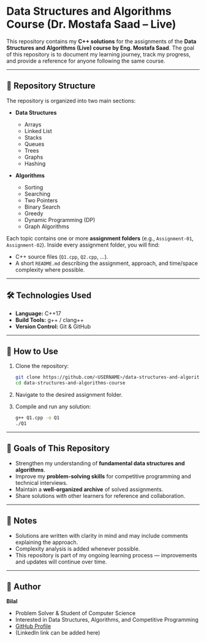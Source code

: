 # Data Structures and Algorithms Course (Dr. Mostafa Saad – Live)

This repository contains my **C++ solutions** for the assignments of the **Data Structures and Algorithms (Live) course by Eng. Mostafa Saad**.
The goal of this repository is to document my learning journey, track my progress, and provide a reference for anyone following the same course.

---

## 📂 Repository Structure

The repository is organized into two main sections:

* **Data Structures**

  * Arrays
  * Linked List
  * Stacks
  * Queues
  * Trees
  * Graphs
  * Hashing

* **Algorithms**

  * Sorting
  * Searching
  * Two Pointers
  * Binary Search
  * Greedy
  * Dynamic Programming (DP)
  * Graph Algorithms

Each topic contains one or more **assignment folders** (e.g., `Assignment-01`, `Assignment-02`).
Inside every assignment folder, you will find:

* C++ source files (`Q1.cpp`, `Q2.cpp`, …).
* A short `README.md` describing the assignment, approach, and time/space complexity where possible.

---

## 🛠️ Technologies Used

* **Language:** C++17
* **Build Tools:** g++ / clang++
* **Version Control:** Git & GitHub

---

## 🚀 How to Use

1. Clone the repository:

   ```bash
   git clone https://github.com/<USERNAME>/data-structures-and-algorithms-course.git
   cd data-structures-and-algorithms-course
   ```
2. Navigate to the desired assignment folder.
3. Compile and run any solution:

   ```bash
   g++ Q1.cpp -o Q1
   ./Q1
   ```

---

## 🎯 Goals of This Repository

* Strengthen my understanding of **fundamental data structures and algorithms**.
* Improve my **problem-solving skills** for competitive programming and technical interviews.
* Maintain a **well-organized archive** of solved assignments.
* Share solutions with other learners for reference and collaboration.

---

## 📌 Notes

* Solutions are written with clarity in mind and may include comments explaining the approach.
* Complexity analysis is added whenever possible.
* This repository is part of my ongoing learning process — improvements and updates will continue over time.

---

## 👤 Author

**Bilal**

* Problem Solver & Student of Computer Science
* Interested in Data Structures, Algorithms, and Competitive Programming
* [GitHub Profile](https://github.com/<USERNAME>)
* (LinkedIn link can be added here)

